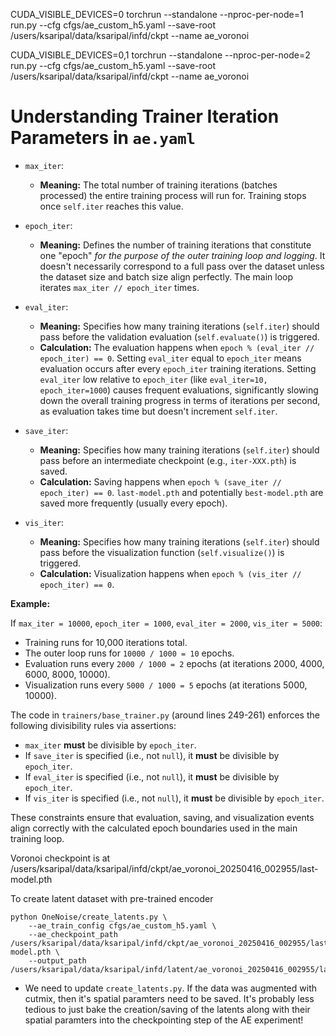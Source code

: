 CUDA_VISIBLE_DEVICES=0 torchrun --standalone --nproc-per-node=1 run.py --cfg cfgs/ae_custom_h5.yaml --save-root /users/ksaripal/data/ksaripal/infd/ckpt --name ae_voronoi

CUDA_VISIBLE_DEVICES=0,1 torchrun --standalone --nproc-per-node=2 run.py --cfg cfgs/ae_custom_h5.yaml --save-root /users/ksaripal/data/ksaripal/infd/ckpt --name ae_voronoi

# Understanding Trainer Iteration Parameters in `ae.yaml`


*   `max_iter`:
    *   **Meaning:** The total number of training iterations (batches processed) the entire training process will run for. Training stops once `self.iter` reaches this value.

*   `epoch_iter`:
    *   **Meaning:** Defines the number of training iterations that constitute one "epoch" *for the purpose of the outer training loop and logging*. It doesn't necessarily correspond to a full pass over the dataset unless the dataset size and batch size align perfectly. The main loop iterates `max_iter // epoch_iter` times.

*   `eval_iter`:
    *   **Meaning:** Specifies how many training iterations (`self.iter`) should pass before the validation evaluation (`self.evaluate()`) is triggered.
    *   **Calculation:** The evaluation happens when `epoch % (eval_iter // epoch_iter) == 0`. Setting `eval_iter` equal to `epoch_iter` means evaluation occurs after every `epoch_iter` training iterations. Setting `eval_iter` low relative to `epoch_iter` (like `eval_iter=10, epoch_iter=1000`) causes frequent evaluations, significantly slowing down the overall training progress in terms of iterations per second, as evaluation takes time but doesn't increment `self.iter`.

*   `save_iter`:
    *   **Meaning:** Specifies how many training iterations (`self.iter`) should pass before an intermediate checkpoint (e.g., `iter-XXX.pth`) is saved.
    *   **Calculation:** Saving happens when `epoch % (save_iter // epoch_iter) == 0`. `last-model.pth` and potentially `best-model.pth` are saved more frequently (usually every epoch).

*   `vis_iter`:
    *   **Meaning:** Specifies how many training iterations (`self.iter`) should pass before the visualization function (`self.visualize()`) is triggered.
    *   **Calculation:** Visualization happens when `epoch % (vis_iter // epoch_iter) == 0`.

**Example:**

If `max_iter = 10000`, `epoch_iter = 1000`, `eval_iter = 2000`, `vis_iter = 5000`:
*   Training runs for 10,000 iterations total.
*   The outer loop runs for `10000 / 1000 = 10` epochs.
*   Evaluation runs every `2000 / 1000 = 2` epochs (at iterations 2000, 4000, 6000, 8000, 10000).
*   Visualization runs every `5000 / 1000 = 5` epochs (at iterations 5000, 10000).

The code in `trainers/base_trainer.py` (around lines 249-261) enforces the following divisibility rules via assertions:

*   `max_iter` **must** be divisible by `epoch_iter`.
*   If `save_iter` is specified (i.e., not `null`), it **must** be divisible by `epoch_iter`.
*   If `eval_iter` is specified (i.e., not `null`), it **must** be divisible by `epoch_iter`.
*   If `vis_iter` is specified (i.e., not `null`), it **must** be divisible by `epoch_iter`.

These constraints ensure that evaluation, saving, and visualization events align correctly with the calculated epoch boundaries used in the main training loop.


Voronoi checkpoint is at /users/ksaripal/data/ksaripal/infd/ckpt/ae_voronoi_20250416_002955/last-model.pth

To create latent dataset with pre-trained encoder
```
python OneNoise/create_latents.py \
    --ae_train_config cfgs/ae_custom_h5.yaml \
    --ae_checkpoint_path /users/ksaripal/data/ksaripal/infd/ckpt/ae_voronoi_20250416_002955/last-model.pth \
    --output_path /users/ksaripal/data/ksaripal/infd/latent/ae_voronoi_20250416_002955/latent.hdf5
```



- We need to update `create_latents.py`. If the data was augmented with cutmix, then it's spatial paramters need to be saved. It's probably less tedious to just bake the creation/saving of the latents along with their spatial paramters into the checkpointing step of the AE experiment!